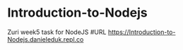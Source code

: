 # Introduction-to-Nodejs
Zuri week5 task for NodeJS
#URL https://Introduction-to-Nodejs.danieleduk.repl.co
